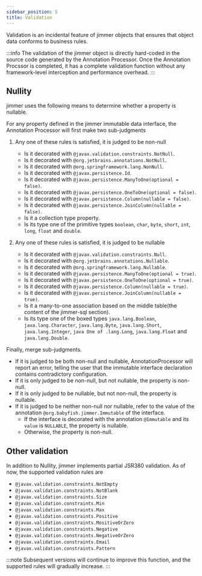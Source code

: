 ```yaml
---
sidebar_position: 5
title: Validation
---
```


Validation is an incidental feature of jimmer objects that ensures that object data conforms to business rules.

:::info
The validation of the jimmer object is directly hard-coded in the source code generated by the Annotation Processor. Once the Annotation Procssor is completed, it has a complete validation function without any framework-level interception and performance overhead.
:::

## Nullity

jimmer uses the following means to determine whether a property is nullable.

For any property defined in the jimmer immutable data interface, the Annotation Processor will first make two sub-judgments

1. Any one of these rules is satisfied, it is judged to be non-null

    - Is it decorated with `@javax.validation.constraints.NotNull`.
    - Is it decorated with `@org.jetbrains.annotations.NotNull`.
    - Is it decorated with `@org.springframework.lang.NonNull`.
    - Is it decorated with `@javax.persistence.Id`.
    - Is it decorated with `@javax.persistence.ManyToOne(optional = false)`.
    - Is it decorated with `@javax.persistence.OneToOne(optional = false)`.
    - Is it decorated with `@javax.persistence.Column(nullable = false)`.
    - Is it decorated with `@javax.persistence.JoinColumn(nullable = false)`.
    - Is it a collection type property.
    - Is its type one of the primitive types `boolean`, `char`, `byte`, `short`, `int`, `long`, `float` and `double`.

2. Any one of these rules is satisfied, it is judged to be nullable

    - Is it decorated with `@javax.validation.constraints.Null`.
    - Is it decorated with `@org.jetbrains.annotations.Nullable`.
    - Is it decorated with `@org.springframework.lang.Nullable`.
    - Is it decorated with `@javax.persistence.ManyToOne(optional = true)`.
    - Is it decorated with `@javax.persistence.OneToOne(optional = true)`.
    - Is it decorated with `@javax.persistence.Column(nullable = true)`.
    - Is it decorated with `@javax.persistence.JoinColumn(nullable = true)`.
    - Is it a many-to-one association based on the middle table(the content of the jimmer-sql section).
    - Is its type one of the boxed types `java.lang.Boolean`, `java.lang.Character`, `java.lang.Byte`, `java.lang.Short`, `java.lang.Integer`, `java One of .lang.Long`, `java.lang.Float` and `java.lang.Double`.

Finally, merge sub-judgments.

- If it is judged to be both non-null and nullable, AnnotationProcessor will report an error, telling the user that the immutable interface declaration contains contradictory configuration.
- If it is only judged to be non-null, but not nullable, the property is non-null.
- If it is only judged to be nullable, but not non-null, the property is nullable.
- If it is judged to be neither non-null nor nullable, refer to the value of the annotation `@org.babyfish.jimmer.Immutable` of the interface.
     - If the interface is decorated with the annotation `@Immutable` and its `value` is `NULLABLE`, the property is nullable.
     - Otherwise, the property is non-null.

## Other validation

In addition to Nullity, jimmer implements partial JSR380 validation. As of now, the supported validation rules are

- `@javax.validation.constraints.NotEmpty`
- `@javax.validation.constraints.NotBlank`
- `@javax.validation.constraints.Size`
- `@javax.validation.constraints.Min`
- `@javax.validation.constraints.Max`
- `@javax.validation.constraints.Positive`
- `@javax.validation.constraints.MositiveOrZero`
- `@javax.validation.constraints.Negative`
- `@javax.validation.constraints.NegativeOrZero`
- `@javax.validation.constraints.Email`
- `@javax.validation.constraints.Pattern`

:::note
Subsequent versions will continue to improve this function, and the supported rules will gradually increase.
:::